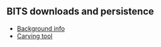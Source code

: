 ## BITS downloads and persistence
- [Background info](https://www.fireeye.com/blog/threat-research/2021/03/attacker-use-of-windows-background-intelligent-transfer-service.html)
- [Carving tool](https://github.com/fireeye/BitsParser)